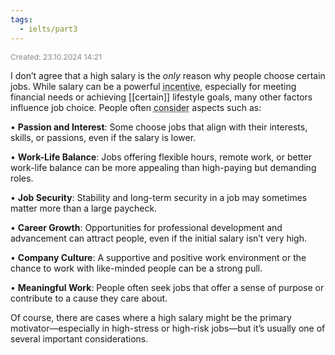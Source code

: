 ```yaml
---
tags:
  - ielts/part3
---
```

<span style="font-size:12px; color:#888888;">Created: 23.10.2024 14:21</span>

I don’t agree that a high salary is the _only_ reason why people choose certain jobs. While salary can be a powerful <abbr title="стимул">incentive</abbr>, especially for meeting financial needs or achieving [[certain]] lifestyle goals, many other factors influence job choice. People often <abbr title="рассматривают">consider</abbr> aspects such as:

• **Passion and Interest**: Some choose jobs that align with their interests, skills, or passions, even if the salary is lower.

• **Work-Life Balance**: Jobs offering flexible hours, remote work, or better work-life balance can be more appealing than high-paying but demanding roles.

• **Job Security**: Stability and long-term security in a job may sometimes matter more than a large paycheck.

• **Career Growth**: Opportunities for professional development and advancement can attract people, even if the initial salary isn’t very high.

• **Company Culture**: A supportive and positive work environment or the chance to work with like-minded people can be a strong pull.

• **Meaningful Work**: People often seek jobs that offer a sense of purpose or contribute to a cause they care about.


Of course, there are cases where a high salary might be the primary motivator—especially in high-stress or high-risk jobs—but it’s usually one of several important considerations.
